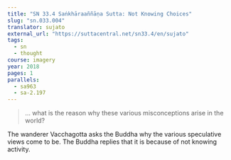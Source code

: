```yaml
---
title: "SN 33.4 Saṅkhāraaññāṇa Sutta: Not Knowing Choices"
slug: "sn.033.004"
translator: sujato
external_url: "https://suttacentral.net/sn33.4/en/sujato"
tags:
  - sn
  - thought
course: imagery
year: 2018
pages: 1
parallels:
  - sa963
  - sa-2.197
---
```


> … what is the reason why these various misconceptions arise in the world?

The wanderer Vacchagotta asks the Buddha why the various speculative views come to be. The Buddha replies that it is because of not knowing activity.

